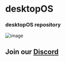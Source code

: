 # desktopOS
### desktopOS repository
![image](https://user-images.githubusercontent.com/93564256/186581448-63d846e0-d134-4ab0-8c5c-0f398dcb267a.png)
## Join our [Discord](https://discord.gg/KQGvaHYxsv)
